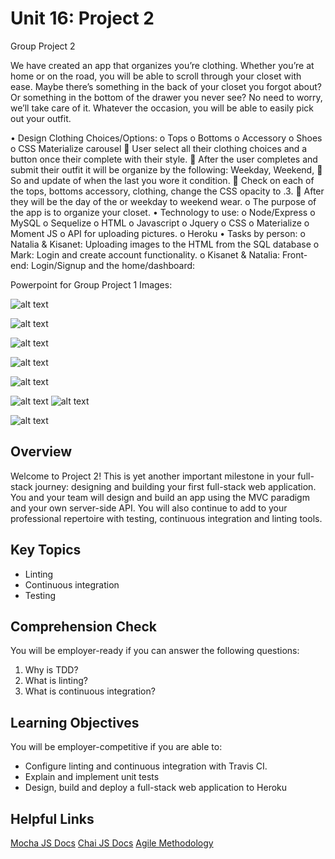 # Unit 16: Project 2
Group Project 2

We have created an app that organizes you’re clothing. Whether you’re at home or on the road, you will be able to scroll through your closet with ease. Maybe there’s something in the back of your closet you forgot about? Or something in the bottom of the drawer you never see? No need to worry, we’ll take care of it. Whatever the occasion, you will be able to easily pick out your outfit.

•	Design Clothing Choices/Options: 
o	Tops
o	Bottoms
o	Accessory
o	Shoes
o	CSS Materialize carousel 
	User select all their clothing choices and a button once their complete with their style. 
	After the user completes and submit their outfit it will be organize by the following: Weekday, Weekend, 
	So and update of when the last you wore it condition. 
	Check on each of the tops, bottoms accessory, clothing, change the CSS opacity to .3. 
	After they will be the day of the or weekday to weekend wear. 
o	The purpose of the app is to organize your closet. 
•	Technology to use: 
o	Node/Express
o	MySQL 
o	Sequelize
o	HTML
o	Javascript
o	Jquery
o	CSS
o	Materialize 
o	Moment JS
o	API for uploading pictures. 
o	Heroku
•	Tasks by person: 
o	Natalia & Kisanet: Uploading images to the HTML from the SQL database
o	Mark: Login and create account functionality.
o	Kisanet & Natalia: Front-end: Login/Signup and the home/dashboard: 




Powerpoint for Group Project 1 Images: 

![alt text](https://raw.githubusercontent.com/izzydavid/Krave/master/assets/images/Slide1.png)

![alt text](https://raw.githubusercontent.com/izzydavid/Krave/master/assets/images/Slide2.png)

![alt text](https://raw.githubusercontent.com/izzydavid/Krave/master/assets/images/Slide3.png)

![alt text](https://raw.githubusercontent.com/izzydavid/Krave/master/assets/images/Slide4.png)

![alt text](https://raw.githubusercontent.com/izzydavid/Krave/master/assets/images/Slide5.png)

![alt text](https://raw.githubusercontent.com/izzydavid/Krave/master/assets/images/Slide6.png)
![alt text](https://raw.githubusercontent.com/izzydavid/Krave/master/assets/images/apiChart.png)

![alt text](https://raw.githubusercontent.com/izzydavid/Krave/master/assets/images/Slide7.png)

## Overview
Welcome to Project 2! This is yet another important milestone in your full-stack journey: designing and building your first full-stack web application. You and your team will design and build an app using the MVC paradigm and your own server-side API. You will also continue to add to your professional repertoire with testing, continuous integration and linting tools.

## Key Topics
* Linting
* Continuous integration
* Testing

## Comprehension Check
You will be employer-ready if you can answer the following questions:
1. Why is TDD?
2. What is linting?
3. What is continuous integration?

## Learning Objectives
You will be employer-competitive if you are able to:
* Configure linting and continuous integration with Travis CI.
* Explain and implement unit tests
* Design, build and deploy a full-stack web application to Heroku

## Helpful Links
[Mocha JS Docs](https://mochajs.org/)
[Chai JS Docs](https://www.chaijs.com/)
[Agile Methodology](https://en.wikipedia.org/wiki/Agile_software_development)
